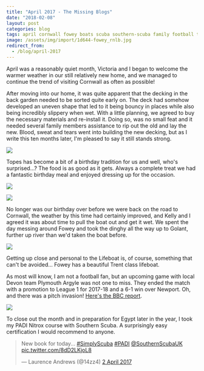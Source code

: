 ```yaml
---
title: "April 2017 - The Missing Blogs"
date: "2018-02-08"
layout: post
categories: blog
tags: april cornwall fowey boats scuba southern-scuba family football topes rochester travel river decking home victoria garden house 2017 twitter 2018
image: /assets/img/import/1d644-fowey_rnlb.jpg
redirect_from:
  - /blog/april-2017
---
```


April was a reasonably quiet month, Victoria and I began to welcome the warmer weather in our still relatively new home, and we managed to continue the trend of visiting Cornwall as often as possible!

After moving into our home, it was quite apparent that the decking in the back garden needed to be sorted quite early on. The deck had somehow developed an uneven shape that led to it being bouncy in places while also being incredibly slippery when wet. With a little planning, we agreed to buy the necessary materials and re-install it. Doing so, was no small feat and it needed several family members assistance to rip out the old and lay the new. Blood, sweat and tears went into building the new decking, but as I write this ten months later, I'm pleased to say it still stands strong.

![][photo-1]

Topes has become a bit of a birthday tradition for us and well, who's surprised...? The food is as good as it gets. Always a complete treat we had a fantastic birthday meal and enjoyed dressing up for the occasion.

![][photo-2]

![][photo-3]

No longer was our birthday over before we were back on the road to Cornwall, the weather by this time had certainly improved, and Kelly and I agreed it was about time to pull the boat out and get it wet. We spent the day messing around Fowey and took the dinghy all the way up to Golant, further up river than we'd taken the boat before.

![][photo-4]

Getting up close and personal to the Lifeboat is, of course, something that can't be avoided... Fowey has a beautiful Trent class lifeboat.

As most will know, I am not a football fan, but an upcoming game with local Devon team Plymouth Argyle was not one to miss. They ended the match with a promotion to League 1 for 2017-18 and a 6-1 win over Newport. Oh, and there was a pitch invasion! [Here's the BBC report](http://www.bbc.co.uk/sport/football/39550159).

![][photo-6]

To close out the month and in preparation for Egypt later in the year, I took my PADI Nitrox course with Southern Scuba. A surprisingly easy certification I would recommend to anyone.

<blockquote class="twitter-tweet" data-lang="en-gb"><p lang="en" dir="ltr">New book for today... <a href="https://twitter.com/hashtag/SimplyScuba?src=hash&amp;ref_src=twsrc%5Etfw">#SimplyScuba</a> <a href="https://twitter.com/hashtag/PADI?src=hash&amp;ref_src=twsrc%5Etfw">#PADI</a> <a href="https://twitter.com/SouthernScubaUK?ref_src=twsrc%5Etfw">@SouthernScubaUK</a> <a href="https://t.co/8dD2LKjoL8">pic.twitter.com/8dD2LKjoL8</a></p>&mdash; Laurence Andrews (@14zz4) <a href="https://twitter.com/14zz4/status/848482439697747968?ref_src=twsrc%5Etfw">2 April 2017</a></blockquote>
<script async src="https://platform.twitter.com/widgets.js" charset="utf-8"></script>


[photo-1]: /assets/img/import/80652-decking.jpg
[photo-2]: /assets/img/import/a513d-topes2.jpg
[photo-3]: /assets/img/import/7054d-topes1.jpg
[photo-4]: /assets/img/import/f9669-fowey.jpg
[photo-5]: /assets/img/import/1d644-fowey_rnlb.jpg
[photo-6]: /assets/img/import/77360-plymouth.jpg
